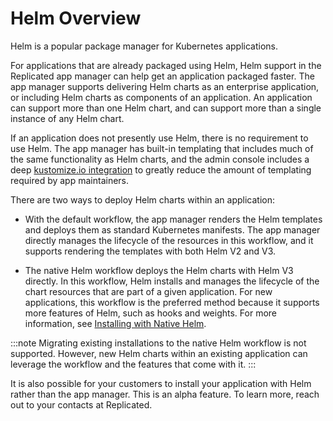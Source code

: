 # Helm Overview

Helm is a popular package manager for Kubernetes applications.

For applications that are already packaged using Helm, Helm support in the Replicated app manager can help get an application packaged faster. The app manager supports delivering Helm charts as an enterprise application, or including Helm charts as components of an application. An application can support more than one Helm chart, and can support more than a single instance of any Helm chart.

If an application does not presently use Helm, there is no requirement to use Helm. The app manager has built-in templating that includes much of the same functionality as Helm charts, and the admin console includes a deep [kustomize.io integration](../enterprise/updating-patching-with-kustomize) to greatly reduce the amount of templating required by app maintainers.

There are two ways to deploy Helm charts within an application:

* With the default workflow, the app manager renders the Helm templates and deploys them as standard Kubernetes manifests. The app manager directly manages the lifecycle of the resources in this workflow, and it supports rendering the templates with both Helm V2 and V3.

* The native Helm workflow deploys the Helm charts with Helm V3 directly. In this workflow, Helm installs and manages the lifecycle of the chart resources that are part of a given application. For new applications, this workflow is the preferred method because it supports more features of Helm, such as hooks and weights. For more information, see [Installing with Native Helm](helm-installing-native-helm).

:::note
Migrating existing installations to the native Helm workflow is not supported. However, new Helm charts within an existing application      can leverage the workflow and the features that come with it.
:::

It is also possible for your customers to install your application with Helm rather than the app manager. This is an alpha feature. To learn more, reach out to your contacts at Replicated.

